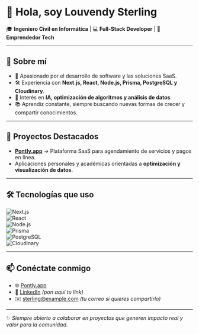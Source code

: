 # 👋 Hola, soy Louvendy Sterling  

🎓 **Ingeniero Civil en Informática** | 💻 **Full-Stack Developer** | 🚀 **Emprendedor Tech**  

---

## 🌟 Sobre mí
- 📌 Apasionado por el desarrollo de software y las soluciones SaaS.  
- 🛠️ Experiencia con **Next.js, React, Node.js, Prisma, PostgreSQL y Cloudinary**.  
- 🤖 Interés en **IA, optimización de algoritmos y análisis de datos**.  
- 📚 Aprendiz constante, siempre buscando nuevas formas de crecer y compartir conocimientos.  

---

## 🚀 Proyectos Destacados
- **[Pontly.app](https://pontly.app)** → Plataforma SaaS para agendamiento de servicios y pagos en línea.  
- Aplicaciones personales y académicas orientadas a **optimización y visualización de datos**.  

---

## 🛠️ Tecnologías que uso
![Next.js](https://img.shields.io/badge/Next.js-black?logo=next.js&logoColor=white)  
![React](https://img.shields.io/badge/React-20232A?logo=react&logoColor=61DAFB)  
![Node.js](https://img.shields.io/badge/Node.js-43853D?logo=node.js&logoColor=white)  
![Prisma](https://img.shields.io/badge/Prisma-2D3748?logo=prisma&logoColor=white)  
![PostgreSQL](https://img.shields.io/badge/PostgreSQL-316192?logo=postgresql&logoColor=white)  
![Cloudinary](https://img.shields.io/badge/Cloudinary-3448C5?logo=cloudinary&logoColor=white)  

---

## 📫 Conéctate conmigo
- 🌐 [Pontly.app](https://pontly.app)  
- 💼 [LinkedIn](https://www.linkedin.com) *(pon aquí tu link)*  
- ✉️ sterling@example.com *(tu correo si quieres compartirlo)*  

---

✨ *Siempre abierto a colaborar en proyectos que generen impacto real y valor para la comunidad.*
